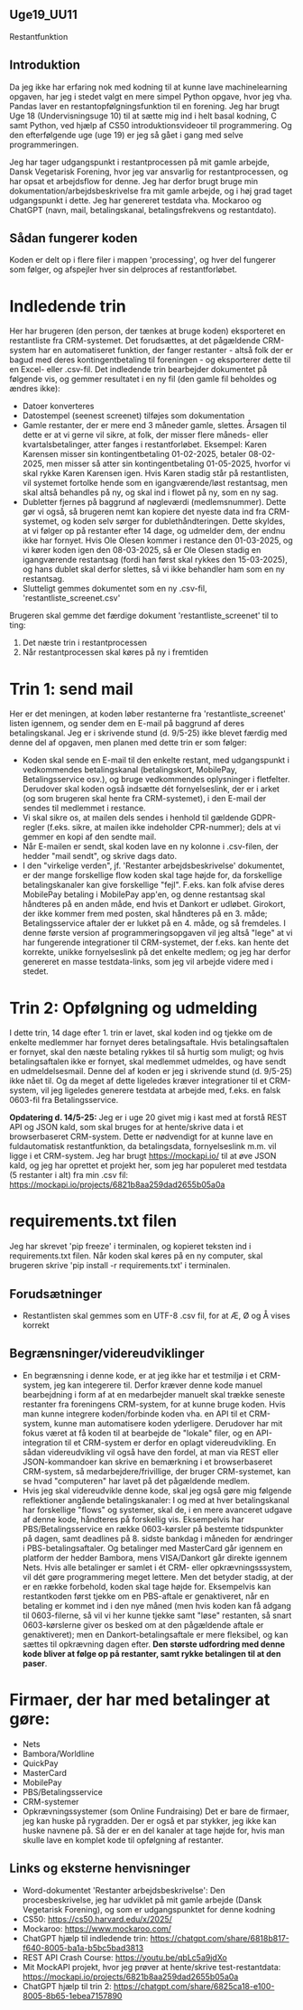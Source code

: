 ## Uge19_UU11
Restantfunktion

## Introduktion
Da jeg ikke har erfaring nok med kodning til at kunne lave machinelearning opgaven, har jeg i stedet valgt en mere simpel Python opgave, hvor jeg vha. Pandas laver en restantopfølgningsfunktion til en forening.
Jeg har brugt Uge 18 (Undervisningsuge 10) til at sætte mig ind i helt basal kodning, C samt Python, ved hjælp af CS50 introduktionsvideoer til programmering. Og den efterfølgende uge (uge 19) er jeg så gået i gang med selve programmeringen.

Jeg har tager udgangspunkt i restantprocessen på mit gamle arbejde, Dansk Vegetarisk Forening, hvor jeg var ansvarlig for restantprocessen, og har opsat et arbejdsflow for denne. Jeg har derfor brugt bruge min dokumentation/arbejdsbeskrivelse fra mit gamle arbejde, og i høj grad taget udgangspunkt i dette.
Jeg har genereret testdata vha. Mockaroo og ChatGPT (navn, mail, betalingskanal, betalingsfrekvens og restantdato).

## Sådan fungerer koden
Koden er delt op i flere filer i mappen 'processing', og hver del fungerer som følger, og afspejler hver sin delproces af restantforløbet.

# Indledende trin
Her har brugeren (den person, der tænkes at bruge koden) eksporteret en restantliste fra CRM-systemet. Det forudsættes, at det pågældende CRM-system har en automatiseret funktion, der fanger restanter - altså folk der er bagud med deres kontingentbetaling til foreningen - og eksporterer dette til en Excel- eller .csv-fil.
Det indledende trin bearbejder dokumentet på følgende vis, og gemmer resultatet i en ny fil (den gamle fil beholdes og ændres ikke):
- Datoer konverteres
- Datostempel (seenest screenet) tilføjes som dokumentation
- Gamle restanter, der er mere end 3 måneder gamle, slettes. Årsagen til dette er at vi gerne vil sikre, at folk, der misser flere måneds- eller kvartalsbetalinger, atter fanges i restantforløbet. Eksempel: Karen Karensen misser sin kontingentbetaling 01-02-2025, betaler 08-02-2025, men misser så atter sin kontingentbetaling 01-05-2025, hvorfor vi skal rykke Karen Karensen igen. Hvis Karen stadig står på restantlisten, vil systemet fortolke hende som en igangværende/løst restantsag, men skal altså behandles på ny, og skal ind i flowet på ny, som en ny sag.
- Dubletter fjernes på baggrund af nøgleværdi (medlemsnummer). Dette gør vi også, så brugeren nemt kan kopiere det nyeste data ind fra CRM-systemet, og koden selv sørger for dublethåndteringen. Dette skyldes, at vi følger op på restanter efter 14 dage, og udmelder dem, der endnu ikke har fornyet. Hvis Ole Olesen kommer i restance den 01-03-2025, og vi kører koden igen den 08-03-2025, så er Ole Olesen stadig en igangværende restantsag (fordi han først skal rykkes den 15-03-2025), og hans dublet skal derfor slettes, så vi ikke behandler ham som en ny restantsag.
- Slutteligt gemmes dokumentet som en ny .csv-fil, 'restantliste_screenet.csv'

Brugeren skal gemme det færdige dokument 'restantliste_screenet' til to ting:
1) Det næste trin i restantprocessen
2) Når restantprocessen skal køres på ny i fremtiden

# Trin 1: send mail
Her er det meningen, at koden løber restanterne fra 'restantliste_screenet' listen igennem, og sender dem en E-mail på baggrund af deres betalingskanal. Jeg er i skrivende stund (d. 9/5-25) ikke blevet færdig med denne del af opgaven, men planen med dette trin er som følger:
- Koden skal sende en E-mail til den enkelte restant, med udgangspunkt i vedkommendes betalingskanal (betalingskort, MobilePay, Betalingsservice osv.), og bruge vedkommendes oplysninger i fletfelter. Derudover skal koden også indsætte dét fornyelseslink, der er i arket (og som brugeren skal hente fra CRM-systemet), i den E-mail der sendes til medlemmet i restance.
- Vi skal sikre os, at mailen dels sendes i henhold til gældende GDPR-regler (f.eks. sikre, at mailen ikke indeholder CPR-nummer); dels at vi gemmer en kopi af den sendte mail.
- Når E-mailen er sendt, skal koden lave en ny kolonne i .csv-filen, der hedder "mail sendt", og skrive dags dato.
- I den "virkelige verden", jf. 'Restanter arbejdsbeskrivelse' dokumentet, er der mange forskellige flow koden skal tage højde for, da forskellige betalingskanaler kan give forskellige "fejl". F.eks. kan folk afvise deres MobilePay betaling i MobilePay app'en, og denne restantsag skal håndteres på en anden måde, end hvis et Dankort er udløbet. Girokort, der ikke kommer frem med posten, skal håndteres på en 3. måde; Betalingsservice aftaler der er lukket på en 4. måde, og så fremdeles. I denne første version af programmeringsopgaven vil jeg altså "lege" at vi har fungerende integrationer til CRM-systemet, der f.eks. kan hente det korrekte, unikke fornyelseslink på det enkelte medlem; og jeg har derfor genereret en masse testdata-links, som jeg vil arbejde videre med i stedet.

# Trin 2: Opfølgning og udmelding
I dette trin, 14 dage efter 1. trin er lavet, skal koden ind og tjekke om de enkelte medlemmer har fornyet deres betalingsaftale. Hvis betalingsaftalen er fornyet, skal den næste betaling rykkes til så hurtig som muligt; og hvis betalingsaftalen ikke er fornyet, skal medlemmet udmeldes, og have sendt en udmeldelsesmail.
Denne del af koden er jeg i skrivende stund (d. 9/5-25) ikke nået til. Og da meget af dette ligeledes kræver integrationer til et CRM-system, vil jeg ligeledes generere testdata at arbejde med, f.eks. en falsk 0603-fil fra Betalingsservice.

**Opdatering d. 14/5-25:**
Jeg er i uge 20 givet mig i kast med at forstå REST API og JSON kald, som skal bruges for at hente/skrive data i et browserbaseret CRM-system. Dette er nødvendigt for at kunne lave en fuldautomatisk restantfunktion, da betalingsdata, fornyelseslink m.m. vil ligge i et CRM-system. Jeg har brugt https://mockapi.io/ til at øve JSON kald, og jeg har oprettet et projekt her, som jeg har populeret med testdata (5 restanter i alt) fra min .csv fil: https://mockapi.io/projects/6821b8aa259dad2655b05a0a

# requirements.txt filen
Jeg har skrevet 'pip freeze' i terminalen, og kopieret teksten ind i requirements.txt filen. Når koden skal køres på en ny computer, skal brugeren skrive 'pip install -r requirements.txt' i terminalen.

## Forudsætninger
- Restantlisten skal gemmes som en UTF-8 .csv fil, for at Æ, Ø og Å vises korrekt

## Begrænsninger/videreudviklinger
- En begrænsning i denne kode, er at jeg ikke har et testmiljø i et CRM-system, jeg kan integerere til. Derfor kræver denne kode manuel bearbejdning i form af at en medarbejder manuelt skal trække seneste restanter fra foreningens CRM-system, for at kunne bruge koden. Hvis man kunne integrere koden/forbinde koden vha. en API til et CRM-system, kunne man automatisere koden yderligere. Derudover har mit fokus været at få koden til at bearbejde de "lokale" filer, og en API-integration til et CRM-system er derfor en oplagt videreudvikling. En sådan videreudvikling vil også have den fordel, at man via REST eller JSON-kommandoer kan skrive en bemærkning i et browserbaseret CRM-system, så medarbejdere/frivillige, der bruger CRM-systemet, kan se hvad "computeren" har lavet på det pågældende medlem.
- Hvis jeg skal videreudvikle denne kode, skal jeg også gøre mig følgende reflektioner angående betalingskanaler: I og med at hver betalingskanal har forskellige "flows" og systemer, skal de, i en mere avanceret udgave af denne kode, håndteres på forskellig vis. Eksempelvis har PBS/Betalingsservice en række 0603-kørsler på bestemte tidspunkter på dagen, samt deadlines på 8. sidste bankdag i måneden for ændringer i PBS-betalingsaftaler. Og betalinger med MasterCard går igennem en platform der hedder Bambora, mens VISA/Dankort går direkte igennem Nets. Hvis alle betalinger er samlet i ét CRM- eller opkrævningsssystem, vil dét gøre programmering meget lettere. Men det betyder stadig, at der er en række forbehold, koden skal tage højde for. Eksempelvis kan restantkoden først tjekke om en PBS-aftale er genaktiveret, når en betaling er kommet ind i den nye måned (men hvis koden kan få adgang til 0603-filerne, så vil vi her kunne tjekke samt "løse" restanten, så snart 0603-kørslerne giver os besked om at den pågældende aftale er genaktiveret); men en Dankort-betalingsaftale er mere fleksibel, og kan sættes til opkrævning dagen efter. **Den største udfordring med denne kode bliver at følge op på restanter, samt rykke betalingen til at den paser**.

# Firmaer, der har med betalinger at gøre:
- Nets
- Bambora/Worldline
- QuickPay
- MasterCard
- MobilePay
- PBS/Betalingsservice
- CRM-systemer
- Opkrævningssystemer (som Online Fundraising)
Det er bare de firmaer, jeg kan huske på rygradden. Der er også et par stykker, jeg ikke kan huske navnene på. Så der er en del kanaler at tage højde for, hvis man skulle lave en komplet kode til opfølgning af restanter.

## Links og eksterne henvisninger
- Word-dokumentet 'Restanter arbejdsbeskrivelse': Den procesbeskrivelse, jeg har udviklet på mit gamle arbejde (Dansk Vegetarisk Forening), og som er udgangspunktet for denne kodning
- CS50: https://cs50.harvard.edu/x/2025/
- Mockaroo: https://www.mockaroo.com/
- ChatGPT hjælp til indledende trin: https://chatgpt.com/share/6818b817-f640-8005-ba1a-b5bc5bad3813
- REST API Crash Course: https://youtu.be/qbLc5a9jdXo
- Mit MockAPI projekt, hvor jeg prøver at hente/skrive test-restantdata: https://mockapi.io/projects/6821b8aa259dad2655b05a0a
- ChatGPT hjælp til trin 2: https://chatgpt.com/share/6825ca18-e100-8005-8b65-1ebea7157890